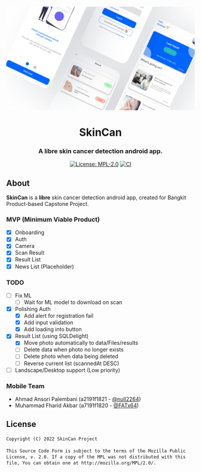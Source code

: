<p align="center">
    <a href="https://github.com/SkinCanOrg/SkinCan"><img src="https://github.com/SkinCanOrg/.github/raw/main/profile/shoot.png" alt="shoot" width="640"/></a>
</p>

<h1 align="center">SkinCan</h1>

<h3 align="center">A <b>libre</b> skin cancer detection android app.</h3>

<p id="badges" align="center">
    <a href="/LICENSE"><img alt="License: MPL-2.0" src="https://img.shields.io/badge/license-MPL--2.0-blue.svg"></a>
    <a href="https://github.com/SkinCanOrg/SkinCan/actions/workflows/build_push.yml"><img alt="CI" src="https://github.com/SkinCanOrg/SkinCan/actions/workflows/build_push.yml/badge.svg"></a>
</p>

## About
**SkinCan** is a **libre** skin cancer detection android app, created for Bangkit Product-based Capstone Project.

### MVP (Minimum Viable Product)
- [x] Onboarding
- [x] Auth
- [x] Camera
- [x] Scan Result
- [x] Result List
- [x] News List (Placeholder)

### TODO
- [ ] Fix ML
   - [ ] Wait for ML model to download on scan
- [x] Polishing Auth
   - [x] Add alert for registration fail
   - [x] Add input validation
   - [x] Add loading into button
- [x] Result List (using SQLDelight)
   <!-- Reference: https://github.com/tachiyomiorg/tachiyomi/blob/master/app/src/main/java/eu/kanade/tachiyomi/data/cache/CoverCache.kt -->
   - [x] Move photo automatically to data/Files/results
   - [ ] Delete data when photo no longer exists
   - [ ] Delete photo when data being deleted
   - [ ] Reverse current list (scannedAt DESC)
- [ ] Landscape/Desktop support (Low priority)

### Mobile Team
- Ahmad Ansori Palembani (a2191f1821 - [@null2264](https://github.com/null2264))
- Muhammad Fharid Akbar (a7191f1820 - [@FATx64](https://github.com/FATx64))

## License
```
Copyright (C) 2022 SkinCan Project

This Source Code Form is subject to the terms of the Mozilla Public
License, v. 2.0. If a copy of the MPL was not distributed with this
file, You can obtain one at http://mozilla.org/MPL/2.0/.
```
